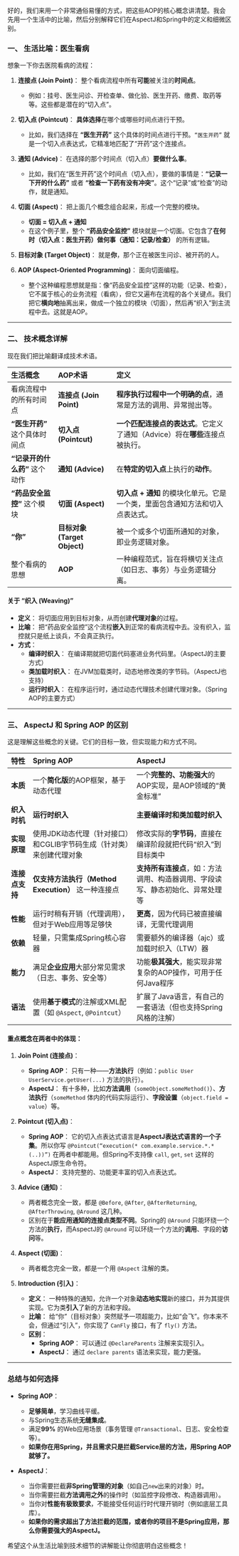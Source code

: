 好的，我们来用一个非常通俗易懂的方式，把这些AOP的核心概念讲清楚。我会先用一个生活中的比喻，然后分别解释它们在AspectJ和Spring中的定义和细微区别。

### 一、 生活比喻：医生看病

想象一下你去医院看病的流程：

1.  **连接点 (Join Point)**： 整个看病流程中所有**可能**被关注的**时间点**。
    *   例如：挂号、医生问诊、开检查单、做化验、医生开药、缴费、取药等等。这些都是潜在的“切入点”。

2.  **切入点 (Pointcut)**： **具体选择**在哪个或哪些时间点进行干预。
    *   比如，我们选择在 **“医生开药”** 这个具体的时间点进行干预。`“医生开药”` 就是一个切入点表达式，它精准地匹配了“开药”这个连接点。

3.  **通知 (Advice)**： 在选择的那个时间点（切入点）**要做什么事**。
    *   比如，我们在“医生开药”这个时间点（切入点），要做的事情是：**“记录一下开的什么药”** 或者 **“检查一下药有没有冲突”**。这个“记录”或“检查”的动作，就是通知。

4.  **切面 (Aspect)**： 把上面几个概念组合起来，形成一个完整的模块。
    *   **切面 = 切入点 + 通知**
    *   在这个例子里，整个 **“药品安全监控”** 模块就是一个切面。它包含了**在何时（切入点：医生开药）做何事（通知：记录/检查）** 的所有逻辑。

5.  **目标对象 (Target Object)**： 就是**你**，那个正在被医生问诊、被开药的人。

6.  **AOP (Aspect-Oriented Programming)**： 面向切面编程。
    *   整个这种编程思想就是指：像“药品安全监控”这样的功能（记录、检查），它不属于核心的业务流程（看病），但它又遍布在流程的各个关键点。我们把它**横向地**抽离出来，做成一个独立的模块（切面），然后再“织入”到主流程中去。这就是AOP。

---

### 二、 技术概念详解

现在我们把比喻翻译成技术术语。

| 生活概念 | AOP术语 | 定义 |
| :--- | :--- | :--- |
| 看病流程中的所有时间点 | **连接点 (Join Point)** | **程序执行过程中一个明确的点**，通常是方法的调用、异常抛出等。 |
| **“医生开药”** 这个具体时间点 | **切入点 (Pointcut)** | **一个匹配连接点的表达式**。它定义了通知（Advice）将在**哪些**连接点被执行。 |
| **“记录开的什么药”** 这个动作 | **通知 (Advice)** | 在**特定的切入点**上执行的**动作**。 |
| **“药品安全监控”** 这个模块 | **切面 (Aspect)** | **切入点 + 通知** 的模块化单元。它是一个类，里面包含通知方法和切入点表达式。 |
| **“你”** | **目标对象 (Target Object)** | 被一个或多个切面所通知的对象，即业务逻辑对象。 |
| 整个看病的思想 | **AOP** | 一种编程范式，旨在将横切关注点（如日志、事务）与业务逻辑分离。 |

#### 关于 **“织入 (Weaving)”**
*   **定义**： 将切面应用到目标对象，从而创建**代理对象**的过程。
*   **比喻**： 把“药品安全监控”这个流程**嵌入**到正常的看病流程中去。没有织入，监控就只是纸上谈兵，不会真正执行。
*   **方式**：
    *   **编译时织入**： 在编译期就把切面代码塞进业务代码里。（AspectJ的主要方式）
    *   **类加载时织入**： 在JVM加载类时，动态地修改类的字节码。（AspectJ也支持）
    *   **运行时织入**： 在程序运行时，通过动态代理技术创建代理对象。（Spring AOP的主要方式）

---

### 三、 AspectJ 和 Spring AOP 的区别

这是理解这些概念的关键。它们的目标一致，但实现能力和方式不同。

| 特性 | Spring AOP | AspectJ |
| :--- | :--- | :--- |
| **本质** | 一个**简化版**的AOP框架，基于动态代理 | 一个**完整的、功能强大**的AOP实现，是AOP领域的“黄金标准” |
| **织入时机** | **运行时织入** | **主要编译时和类加载时织入** |
| **实现原理** | 使用JDK动态代理（针对接口）和CGLIB字节码生成（针对类）来创建代理对象 | 修改实际的**字节码**，直接在编译阶段就把代码“织入”到目标类中 |
| **连接点支持** | **仅支持方法执行（Method Execution）** 这一种连接点 | **支持所有连接点**，如：方法调用、构造器调用、字段读写、静态初始化、异常处理等 |
| **性能** | 运行时稍有开销（代理调用），但对于Web应用等足够快 | **更高**，因为代码已被直接编译，无需代理调用 |
| **依赖** | 轻量，只需集成Spring核心容器 | 需要额外的编译器（ajc）或加载时织入（LTW）器 |
| **能力** | 满足**企业应用**大部分常见需求（日志、事务、安全等） | 功能**极其强大**，能实现非常复杂的AOP操作，可用于任何Java程序 |
| **语法** | 使用**基于模式**的注解或XML配置（如 `@Aspect`, `@Pointcut`） | 扩展了Java语言，有自己的一套语法（但也支持Spring风格的注解） |

#### 重点概念在两者中的体现：

1.  **Join Point (连接点)**：
    *   **Spring AOP**： 只有一种——**方法执行**（例如：`public User UserService.getUser(...)` 方法的执行）。
    *   **AspectJ**： 有十多种，比如**方法调用**（`someObject.someMethod()`）、**方法执行**（`someMethod` 体内的代码实际运行）、**字段设置**（`object.field = value`）等。

2.  **Pointcut (切入点)**：
    *   **Spring AOP**： 它的切入点表达式语言是**AspectJ表达式语言的一个子集**。所以你写 `@Pointcut(“execution(* com.example.service.*.*(..))”)` 在两者中都能用。但Spring不支持像 `call`, `get`, `set` 这样的AspectJ原生命令符。
    *   **AspectJ**： 支持完整的、功能更丰富的切入点表达式。

3.  **Advice (通知)**：
    *   两者概念完全一致，都是 `@Before`, `@After`, `@AfterReturning`, `@AfterThrowing`, `@Around` 这几种。
    *   区别在于**能应用通知的连接点类型不同**。Spring的 `@Around` 只能环绕一个方法的**执行**，而AspectJ的 `@Around` 可以环绕一个方法的**调用**、字段的**访问**等。

4.  **Aspect (切面)**：
    *   两者概念完全一致，都是一个用 `@Aspect` 注解的类。

5.  **Introduction (引入)**：
    *   **定义**： 一种特殊的通知，允许一个对象**动态地实现**新的接口，并为其提供实现。它为类**引入**了新的方法和字段。
    *   **比喻**： 给“你”（目标对象）突然赋予一项超能力，比如“会飞”。你本来不会，但通过“引入”，你实现了 `CanFly` 接口，有了 `fly()` 方法。
    *   **区别**：
        *   **Spring AOP**： 可以通过 `@DeclareParents` 注解来实现引入。
        *   **AspectJ**： 通过 `declare parents` 语法来实现，能力更强。

---

### 总结与如何选择

*   **Spring AOP**：
    *   **足够简单**，学习曲线平缓。
    *   与Spring生态系统**无缝集成**。
    *   满足**99%** 的Web应用场景（事务管理 `@Transactional`、日志、安全检查等）。
    *   **如果你在用Spring，并且需求只是拦截Service层的方法，用Spring AOP就够了。**

*   **AspectJ**：
    *   当你需要拦截**非Spring管理的对象**（如自己`new`出来的对象）时。
    *   当你需要拦截**方法调用之外**的操作时（如监控字段修改、构造器调用）。
    *   当你对**性能有极致要求**，不能接受任何运行时代理开销时（例如底层工具库）。
    *   **如果你的需求超出了方法拦截的范围，或者你的项目不是Spring应用，那么你需要强大的AspectJ。**

希望这个从生活比喻到技术细节的讲解能让你彻底明白这些概念！

